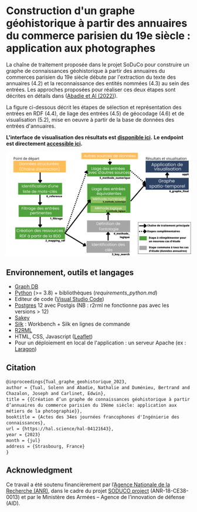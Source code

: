 # Construction d'un graphe géohistorique à partir des annuaires du commerce parisien du 19e siècle : application aux photographes

La chaîne de traitement proposée dans le projet SoDuCo pour construire un graphe de connaissances géohistorique à partir des annuaires du commerces parisien du 19e siècle débute par l'extraction du texte des annuaires (4.2) et la reconnaissance des entités nommées (4.3) au sein des entrées. Les approches proposées pour réaliser ces deux étapes sont décrites en détails dans ([Abadie et Al (2022)](https://github.com/soduco/paper-ner-bench-das22)).

La figure ci-dessous décrit les étapes de sélection et représentation des entrées en RDF (4.4), de liage des entrées (4.5) de géocodage (4.6) et de visualisation (5.2), mise en oeuvre à partir de la base de données des entrées d'annuaires.

**L'interface de visualisation des résultats est [disponible ici](https://soduco.github.io/ic_2023_photographes_parisiens/).**
**Le endpoint est directement [accessible ici](https://dir.geohistoricaldata.org/).**

<img src="doc/images/pipeline.png" width="800" text-align="center"/>

## Environnement, outils et langages

* [Graph DB](https://graphdb.ontotext.com/)
* [Python](https://www.python.org/downloads/) (>= 3.8) + bibliothèques (*requirements_python.md*)
* Editeur de code ([Visual Studio Code](https://code.visualstudio.com/download))
* [Postgres](https://www.postgresql.org/download/) 12 avec Postgis (NB : r2rml ne fonctionne pas avec les versions > 12)
* [Sakey](https://lahdak.lri.fr/?q=content/sakey)
* [Silk](https://github.com/silk-framework/silk) : Workbench + Silk en lignes de commande
* [R2RML](https://github.com/nkons/r2rml-parser)
* HTML, CSS, Javascript ([Leaflet](https://leafletjs.com/))
* Pour un déploiement en local de l'application : un serveur Apache (ex : [Laragon](https://laragon.org/download/))

## Citation

```
@inproceedings{Tual_graphe_geohistorique_2023,
author = {Tual, Solenn and Abadie, Nathalie and Duménieu, Bertrand and Chazalon, Joseph and Carlinet, Edwin},
title = {{Création d’un graphe de connaissances géohistorique à partir d’annuaires du commerce parisien du 19ème siècle: application aux métiers de la photographie}},
booktitle = {Actes des 34es journées francophones d'Ingénierie des connaissances},
url = {https://hal.science/hal-04121643},
year = {2023}
month = {jul}
address = {Strasbourg, France}
}
```

## Acknowledgment

Ce travail a été soutenu financièrement par l’[Agence Nationale de la Recherche (ANR)](https://anr.fr/Projet-ANR-18-CE38-0013), dans le cadre du projet [SODUCO project](https://soduco.github.io/) (ANR-18-CE38-0013) et par le Ministère des Armées – Agence de l’innovation de défense (AID).